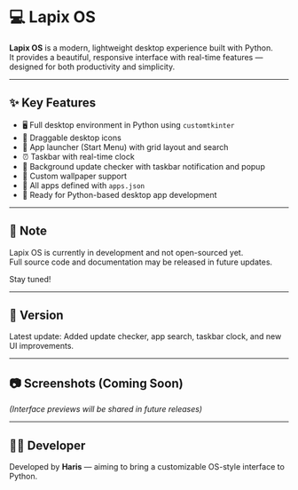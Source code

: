 # 💻 Lapix OS

**Lapix OS** is a modern, lightweight desktop experience built with Python.  
It provides a beautiful, responsive interface with real-time features — designed for both productivity and simplicity.

---

## ✨ Key Features

- 🖥️ Full desktop environment in Python using `customtkinter`
- 📁 Draggable desktop icons
- 🧩 App launcher (Start Menu) with grid layout and search
- ⏰ Taskbar with real-time clock
- 🔔 Background update checker with taskbar notification and popup
- 🌆 Custom wallpaper support
- 🔧 All apps defined with `apps.json`
- 🚀 Ready for Python-based desktop app development

---

## 📌 Note

Lapix OS is currently in development and not open-sourced yet.  
Full source code and documentation may be released in future updates.

Stay tuned!

---

## 🔄 Version

Latest update: Added update checker, app search, taskbar clock, and new UI improvements.

---

## 📷 Screenshots (Coming Soon)

*(Interface previews will be shared in future releases)*

---

## 👨‍💻 Developer

Developed by **Haris** — aiming to bring a customizable OS-style interface to Python.
